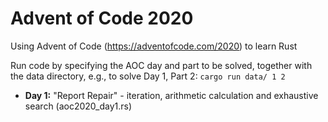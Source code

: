 # Advent of Code 2020

Using Advent of Code (https://adventofcode.com/2020) to learn Rust

Run code by specifying the AOC day and part to be solved, together with the data directory, e.g., to solve Day 1, Part 2:
`cargo run data/ 1 2`

 * **Day 1:** "Report Repair" - iteration, arithmetic calculation and exhaustive search (aoc2020_day1.rs)
